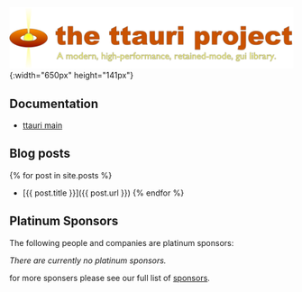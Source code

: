 
![the ttauri project: A modern, high-performance, retained-mode, gui library](/assets/images/logos/ttauri-logo-1300x282.png){:width="650px" height="141px"}

Documentation
-------------
 - [ttauri main](docs/ttauri/main/index.html)


Blog posts
----------
{% for post in site.posts %}
 - [{{ post.title }}]({{ post.url }})
{% endfor %}

Platinum Sponsors
-----------------

The following people and companies are platinum sponsors:

_There are currently no platinum sponsors._

for more sponsers please see our full list of [sponsors](sponsors.md).

